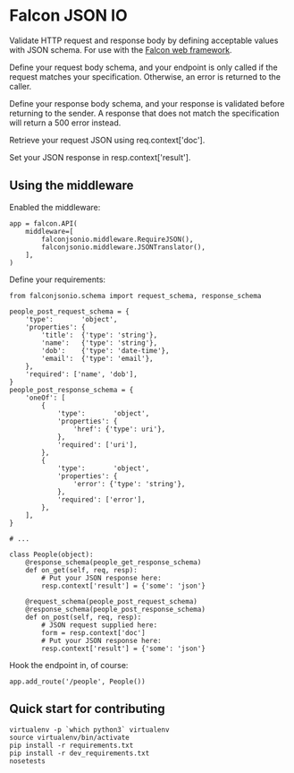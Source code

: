 # Falcon JSON IO

Validate HTTP request and response body by defining acceptable values with JSON
schema.  For use with the [Falcon web framework](http://falconframework.org/).

Define your request body schema, and your endpoint is only called if the
request matches your specification.  Otherwise, an error is returned to the
caller.

Define your response body schema, and your response is validated before
returning to the sender.  A response that does not match the specification will
return a 500 error instead.

Retrieve your request JSON using req.context['doc'].

Set your JSON response in resp.context['result'].

## Using the middleware

Enabled the middleware:

```
app = falcon.API(
    middleware=[
        falconjsonio.middleware.RequireJSON(),
        falconjsonio.middleware.JSONTranslator(),
    ],
)
```

Define your requirements:

```
from falconjsonio.schema import request_schema, response_schema

people_post_request_schema = {
    'type':       'object',
    'properties': {
        'title':  {'type': 'string'},
        'name':   {'type': 'string'},
        'dob':    {'type': 'date-time'},
        'email':  {'type': 'email'},
    },
    'required': ['name', 'dob'],
}
people_post_response_schema = {
    'oneOf': [
        {
            'type':       'object',
            'properties': {
                'href': {'type': uri'},
            },
            'required': ['uri'],
        },
        {
            'type':       'object',
            'properties': {
                'error': {'type': 'string'},
            },
            'required': ['error'],
        },
    ],
}

# ...

class People(object):
    @response_schema(people_get_response_schema)
    def on_get(self, req, resp):
        # Put your JSON response here:
        resp.context['result'] = {'some': 'json'}

    @request_schema(people_post_request_schema)
    @response_schema(people_post_response_schema)
    def on_post(self, req, resp):
        # JSON request supplied here:
        form = resp.context['doc']
        # Put your JSON response here:
        resp.context['result'] = {'some': 'json'}
```

Hook the endpoint in, of course:

```
app.add_route('/people', People())
```

## Quick start for contributing

```
virtualenv -p `which python3` virtualenv
source virtualenv/bin/activate
pip install -r requirements.txt
pip install -r dev_requirements.txt
nosetests
```
